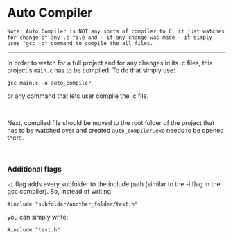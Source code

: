 # Auto Compiler
`Note: Auto Compiler is NOT any sorts of compiler to C, it just watches for change of any .c file and - if any change was made - it simply uses "gcc -o" command to compile the all files.`

---
In order to watch for a full project and for any changes in its .c files, this project's `main.c` has to be compiled. To do that simply use:
```
gcc main.c -o auto_compiler
```
or any command that lets user compile the .c file.

<br>

Next, compiled file should be moved to the root folder of the project that has to be watched over and created `auto_compiler.exe` needs to be opened there.

<br>

### Additional flags

`-i` flag adds every subfolder to the include path (similar to the -i flag in the gcc compiler). So, instead of writing:

```
#include "subfolder/another_folder/test.h"
```

you can simply write:

```
#include "test.h"
```